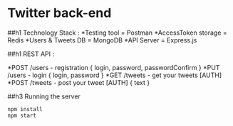 # Twitter back-end

##h1 Technology Stack :
*Testing tool = Postman
*AccessToken storage = Redis
*Users & Tweets DB = MongoDB
*API Server = Express.js

##h1 REST API :

*POST /users - registration { login, password, passwordConfirm }
*PUT /users - login { login, password }
*GET /tweets - get your tweets [AUTH]
*POST /tweets - post your tweet [AUTH] { text }

##h3 Running the server

    npm install
    npm start
